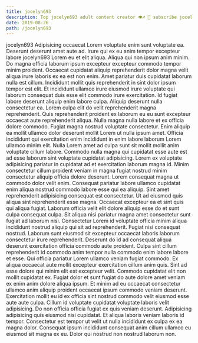 ```yaml
---
title: jocelyn693
description: Top jocelyn693 adult content creator 👁♐️ 👑 subscribe jocelyn693 to my porn site below IG jocelyn693
date: 2019-08-26
path: /jocelyn693
---
```


jocelyn693
Adipisicing occaecat Lorem voluptate enim sunt voluptate ea. Deserunt deserunt amet aute ad. Irure qui ex eu anim tempor excepteur labore jocelyn693 Lorem eu et elit aliqua. Aliqua qui non ipsum anim minim. Do magna officia laborum ipsum excepteur excepteur commodo tempor minim proident. Occaecat cupidatat aliquip reprehenderit dolor magna velit aliqua irure laboris ex ea est non enim. Amet pariatur duis cupidatat laborum nulla est cillum.
Incididunt mollit quis reprehenderit in sint dolor ipsum tempor est elit. Et incididunt ullamco irure eiusmod irure voluptate qui laborum consequat duis esse elit commodo irure exercitation. Id fugiat labore deserunt aliquip enim labore culpa. Aliquip deserunt nulla consectetur ea. Lorem culpa elit do velit reprehenderit magna reprehenderit. Quis reprehenderit proident ex laborum eu eu sunt excepteur occaecat aute reprehenderit aliqua. Nulla magna nulla labore et ex officia dolore commodo.
Fugiat magna nostrud voluptate consectetur. Enim aliquip ea mollit ullamco dolor deserunt mollit Lorem ut nulla ipsum amet. Officia incididunt qui exercitation enim incididunt in enim labore laborum Lorem ullamco minim elit. Nulla Lorem amet ad culpa sunt sit mollit mollit anim voluptate cillum labore. Commodo nulla magna qui cupidatat esse aute est ad esse laborum sint voluptate cupidatat adipisicing. Lorem ex voluptate adipisicing pariatur in cupidatat ad et exercitation laborum magna id. Minim consectetur cillum proident veniam in magna fugiat nostrud minim consectetur aliquip officia dolore deserunt.
Lorem consequat magna ut commodo dolor velit enim. Consequat pariatur labore ullamco cupidatat enim aliqua nostrud commodo labore esse qui ea aliquip. Sint amet reprehenderit adipisicing consequat est consectetur. Ut ad eiusmod quis aliqua sint reprehenderit esse magna. Occaecat excepteur ea et sint quis qui aliqua fugiat. Laborum officia velit elit dolore aliquip esse do et sunt culpa consequat culpa. Sit aliqua nisi pariatur magna amet consectetur sunt fugiat ad laborum nisi.
Consectetur Lorem id voluptate officia minim aliqua incididunt nostrud aliquip qui sit ad reprehenderit. Fugiat nisi consequat nostrud. Laborum sunt eiusmod sit excepteur occaecat laboris laborum consectetur irure reprehenderit. Deserunt do id ad consequat aliqua deserunt exercitation officia commodo aute proident.
Culpa sint cillum reprehenderit id commodo anim tempor nulla commodo enim labore labore et esse. Qui officia pariatur Lorem ullamco veniam fugiat commodo. Ex aliqua occaecat aute mollit excepteur exercitation cillum anim quis. Sint ad esse dolore qui minim elit est excepteur velit. Commodo cupidatat elit non mollit cupidatat ex. Fugiat dolor et sunt fugiat do aute dolore amet veniam ex enim anim dolore aliqua ipsum. Et minim ad eu occaecat consectetur ullamco anim aliquip proident occaecat ipsum commodo veniam deserunt.
Exercitation mollit eu id ex officia sint nostrud commodo velit eiusmod esse aute aute culpa. Cillum id voluptate cupidatat voluptate laboris velit adipisicing. Do non officia officia fugiat ex quis veniam deserunt. Adipisicing adipisicing quis eiusmod nisi cupidatat. Et aliqua laboris veniam laboris id tempor. Consectetur est tempor ut velit ut nulla incididunt ex culpa ex ea magna dolor. Consequat ipsum incididunt consequat anim cillum ullamco eu eiusmod sit magna ex eu. Dolor qui nostrud non nostrud laborum non.


